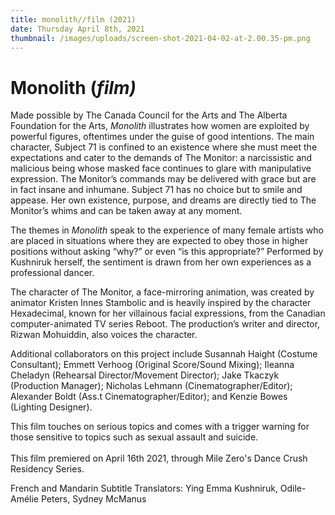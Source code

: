 ```yaml
---
title: monolith//film (2021)
date: Thursday April 8th, 2021
thumbnail: /images/uploads/screen-shot-2021-04-02-at-2.00.35-pm.png
---
```

# Monolith (*film)*

Made possible by The Canada Council for the Arts and The Alberta Foundation for the Arts, *Monolith* illustrates how women are exploited by powerful figures, oftentimes under the guise of good intentions. The main character, Subject 71 is confined to an existence where she must meet the expectations and cater to the demands of The Monitor: a narcissistic and malicious being whose masked face continues to glare with manipulative expression. The Monitor’s commands may be delivered with grace but are in fact insane and inhumane. Subject 71 has no choice but to smile and appease. Her own existence, purpose, and dreams are directly tied to The Monitor’s whims and can be taken away at any moment.

The themes in *Monolith* speak to the experience of many female artists who are placed in situations where they are expected to obey those in higher positions without asking “why?” or even “is this appropriate?” Performed by Kushniruk herself, the sentiment is drawn from her own experiences as a professional dancer.

The character of The Monitor, a face-mirroring animation, was created by animator Kristen Innes Stambolic and is heavily inspired by the character Hexadecimal, known for her villainous facial expressions, from the Canadian computer-animated TV series Reboot. The production’s writer and director, Rizwan Mohuiddin, also voices the character.

Additional collaborators on this project include Susannah Haight (Costume Consultant); Emmett Verhoog (Original Score/Sound Mixing); Ileanna Cheladyn (Rehearsal Director/Movement Director); Jake Tkaczyk (Production Manager); Nicholas Lehmann (Cinematographer/Editor); Alexander Boldt (Ass.t Cinematographer/Editor); and Kenzie Bowes (Lighting Designer).

This film touches on serious topics and comes with a trigger warning for those sensitive to topics such as sexual assault and suicide.\
\
This film premiered on April 16th 2021, through Mile Zero's Dance Crush Residency Series.

French and Mandarin Subtitle Translators: Ying Emma Kushniruk, Odile-Amélie Peters, Sydney McManus